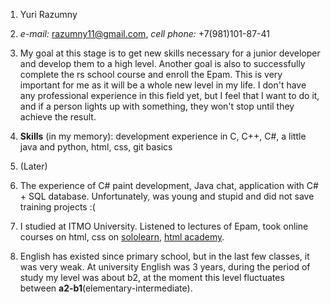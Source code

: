 1. Yuri Razumny

2. *e-mail:* razumny11@gmail.com, *cell phone:* +7(981)101-87-41

3. My goal at this stage is to get new skills necessary for a junior developer and develop them to a high level. Another goal is also to successfully complete the rs school course and enroll the Epam. This is very important for me as it will be a whole new level in my life. I don't have any professional experience in this field yet, but I feel that I want to do it, and if a person lights up with something, they won't stop until they achieve the result.

4. **Skills** (in my memory): development experience in C, C++, C#, a little java and python, html, css, git basics

5. (Later)

6. The experience of C# paint development, Java chat, application with C# + SQL database. Unfortunately, was young and stupid and did not save training projects :(

7. I studied at ITMO University. Listened to lectures of Epam, took online courses on html, css on [sololearn](https://www.sololearn.com), [html academy](https://htmlacademy.ru).

8. English has existed since primary school, but in the last few classes, it was very weak. At university English was 3 years, during the period of study my level was about b2, at the moment this level fluctuates between **a2-b1**(elementary-intermediate).
